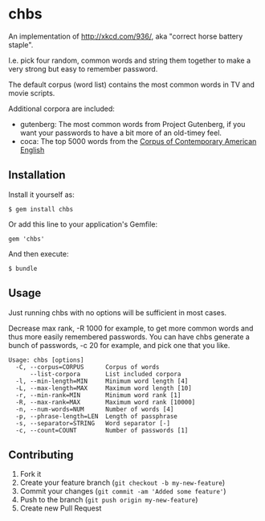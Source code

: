 # chbs

An implementation of http://xkcd.com/936/, aka "correct horse battery staple".

I.e. pick four random, common words and string them together to make a very
strong but easy to remember password.

The default corpus (word list) contains the most common words in TV and movie
scripts.

Additional corpora are included:

* gutenberg: The most common words from Project Gutenberg, if you want your
  passwords to have a bit more of an old-timey feel.
* coca: The top 5000 words from the [Corpus of Contemporary American
  English](http://www.wordfrequency.info/)

## Installation

Install it yourself as:

    $ gem install chbs

Or add this line to your application's Gemfile:

    gem 'chbs'

And then execute:

    $ bundle

## Usage

Just running chbs with no options will be sufficient in most cases.

Decrease max rank, -R 1000 for example, to get more common words and thus more
easily remembered passwords. You can have chbs generate a bunch of passwords,
-c 20 for example, and pick one that you like.

    Usage: chbs [options]
      -C, --corpus=CORPUS      Corpus of words
          --list-corpora       List included corpora
      -l, --min-length=MIN     Minimum word length [4]
      -L, --max-length=MAX     Maximum word length [10]
      -r, --min-rank=MIN       Minimum word rank [1]
      -R, --max-rank=MAX       Maximum word rank [10000]
      -n, --num-words=NUM      Number of words [4]
      -p, --phrase-length=LEN  Length of passphrase
      -s, --separator=STRING   Word separator [-]
      -c, --count=COUNT        Number of passwords [1]

## Contributing

1. Fork it
2. Create your feature branch (`git checkout -b my-new-feature`)
3. Commit your changes (`git commit -am 'Added some feature'`)
4. Push to the branch (`git push origin my-new-feature`)
5. Create new Pull Request
